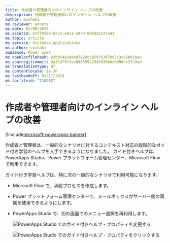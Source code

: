 ```yaml
---
title: 作成者や管理者向けのインライン ヘルプの改善
description: 作成者や管理者向けのインライン ヘルプの改善
author: evchaki
ms.reviewer: anneta
ms.date: 01/08/2019
ms.assetid: 6aff0389-b5c5-e811-a973-000d3a137a43
ms.topic: article
ms.service: business-applications
ms.author: evchaki
audience: Power user
ms.openlocfilehash: 93b954a3dd4d7829c3959763d7b95c3c95b81ba8
ms.sourcegitcommit: 9a31d79f2ae098559c294503984e0d9ddc37c0ad
ms.translationtype: HT
ms.contentlocale: ja-JP
ms.lasthandoff: 01/17/2019
ms.locfileid: "210262"
---
```

# <a name="improved-inline-help-for-makers-and-admins"></a>作成者や管理者向けのインライン ヘルプの改善


[!include[microsoft-powerapps banner](../includes/microsoft-powerapps.md)]

作成者と管理者は、一般的なシナリオに対するコンテキスト対応の段階的なガイド付き学習のヘルプを入手できるようになりました。 ガイド付きヘルプは、PowerApps Studio、Power プラットフォーム管理センター、Microsoft Flow で利用できます。

ガイド付き学習ヘルプは、特に次の一般的なシナリオで利用可能になります。

- Microsoft Flow で、承認プロセスを作成します。
- Power プラットフォーム管理センターで、メールボックスがサーバー側の同期を使用できるようにします。
- PowerApps Studio で、別の画面でのメニュー選択を再利用します。 

  ![PowerApps Studio でのガイド付きヘルプ - プロパティを変更する](media/GuidedHelp1.png "PowerApps Studio でのガイド付きヘルプ - プロパティを変更する")

  ![PowerApps Studio でのガイド付きヘルプ - プロパティをクリックする](media/GuidedHelp2.png "PowerApps Studio でのガイド付きヘルプ - プロパティをクリックする")
